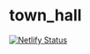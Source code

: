 # town_hall

[![Netlify Status](https://api.netlify.com/api/v1/badges/bce400e5-2a8e-43e2-b198-419f43d99cbe/deploy-status)](https://app.netlify.com/sites/sultanaltervista/deploys)
